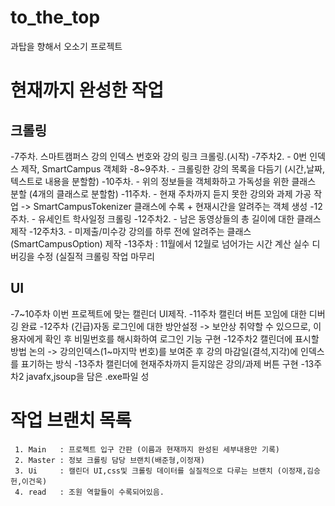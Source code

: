 # to_the_top
과탑을 향해서 오소기 프로젝트

# 현재까지 완성한 작업
## 크롤링
   -7주차. 스마트캠퍼스 강의 인덱스 번호와 강의 링크 크롤링.(시작)
   -7주차2.  - 0번 인덱스 제작, SmartCampus 객체화
   -8~9주차. - 크롤링한 강의 목록을 다듬기 (시간,날짜,텍스트로 내용을 분할함)
   -10주차.  - 위의 정보들을 객체화하고 가독성을 위한 클래스 분할 (4개의 클래스로 분할함)
   -11주차.  - 현재 주차까지 듣지 못한 강의와 과제 가공 작업 -> SmartCampusTokenizer 클래스에 수록 + 현재시간을 알려주는 객체 생성
   -12주차.  - 유세인트 학사일정 크롤링
   -12주차2.  - 남은 동영상들의 총 길이에 대한 클래스 제작
   -12주차3.  - 미제출/미수강 강의를 하루 전에 알려주는 클래스 (SmartCampusOption) 제작
   -13주차 : 11월에서 12월로 넘어가는 시간 계산 실수 디버깅을 수정 (실질적 크롤링 작업 마무리
   
## UI
   -7~10주차 이번 프로젝트에 맞는 캘린더 UI제작.
   -11주차  캘린더 버튼 꼬임에 대한 디버깅 완료
   -12주차 (긴급)자동 로그인에 대한 방안설정 -> 보안상 취약할 수 있으므로, 이용자에게 확인 후 비밀번호를 해시화하여 로그인 기능 구현
   -12주차2  캘린더에 표시할 방법 논의        -> 강의인덱스(1~마지막 번호)를 보여준 후 강의 마감일(결석,지각)에 인덱스를 표기하는 방식
   -13주차  캘린더에 현재주차까지 듣지않은 강의/과제 버튼 구현
   -13주차2 javafx,jsoup을 담은 .exe파일 성
   
   
   
   
  # 작업 브랜치 목록
     1. Main   : 프로젝트 입구 간판 (이름과 현재까지 완성된 세부내용만 기록)
     2. Master : 정보 크롤링 담당 브랜치(배준형,이정재)
     3. Ui     : 캘린더 UI,css및 크롤링 데이터를 실질적으로 다루는 브랜치 (이정재,김승헌,이건욱)
     4. read   : 조원 역할들이 수록되어있음.
